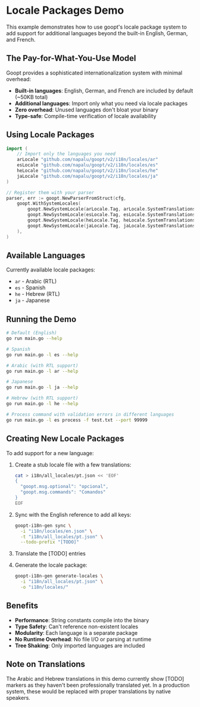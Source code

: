 # Locale Packages Demo

This example demonstrates how to use goopt's locale package system to add support for additional languages beyond the built-in English, German, and French.

## The Pay-for-What-You-Use Model

Goopt provides a sophisticated internationalization system with minimal overhead:

- **Built-in languages**: English, German, and French are included by default (~50KB total)
- **Additional languages**: Import only what you need via locale packages
- **Zero overhead**: Unused languages don't bloat your binary
- **Type-safe**: Compile-time verification of locale availability

## Using Locale Packages

```go
import (
    // Import only the languages you need
    arLocale "github.com/napalu/goopt/v2/i18n/locales/ar"
    esLocale "github.com/napalu/goopt/v2/i18n/locales/es"
    heLocale "github.com/napalu/goopt/v2/i18n/locales/he"
    jaLocale "github.com/napalu/goopt/v2/i18n/locales/ja"
)

// Register them with your parser
parser, err := goopt.NewParserFromStruct(cfg,
    goopt.WithSystemLocales(
        goopt.NewSystemLocale(arLocale.Tag, arLocale.SystemTranslations),
        goopt.NewSystemLocale(esLocale.Tag, esLocale.SystemTranslations),
        goopt.NewSystemLocale(heLocale.Tag, heLocale.SystemTranslations),
        goopt.NewSystemLocale(jaLocale.Tag, jaLocale.SystemTranslations),
    ),
)
```

## Available Languages

Currently available locale packages:
- `ar` - Arabic (RTL)
- `es` - Spanish
- `he` - Hebrew (RTL)
- `ja` - Japanese

## Running the Demo

```bash
# Default (English)
go run main.go --help

# Spanish
go run main.go -l es --help

# Arabic (with RTL support)
go run main.go -l ar --help

# Japanese
go run main.go -l ja --help

# Hebrew (with RTL support)
go run main.go -l he --help

# Process command with validation errors in different languages
go run main.go -l es process -f test.txt --port 99999
```

## Creating New Locale Packages

To add support for a new language:

1. Create a stub locale file with a few translations:
   ```bash
   cat > i18n/all_locales/pt.json << 'EOF'
   {
     "goopt.msg.optional": "opcional",
     "goopt.msg.commands": "Comandos"
   }
   EOF
   ```

2. Sync with the English reference to add all keys:
   ```bash
   goopt-i18n-gen sync \
     -i "i18n/locales/en.json" \
     -t "i18n/all_locales/pt.json" \
     --todo-prefix "[TODO]"
   ```

3. Translate the [TODO] entries

4. Generate the locale package:
   ```bash
   goopt-i18n-gen generate-locales \
     -i "i18n/all_locales/pt.json" \
     -o "i18n/locales/"
   ```

## Benefits

- **Performance**: String constants compile into the binary
- **Type Safety**: Can't reference non-existent locales
- **Modularity**: Each language is a separate package
- **No Runtime Overhead**: No file I/O or parsing at runtime
- **Tree Shaking**: Only imported languages are included

## Note on Translations

The Arabic and Hebrew translations in this demo currently show [TODO] markers as they haven't been professionally translated yet. In a production system, these would be replaced with proper translations by native speakers.